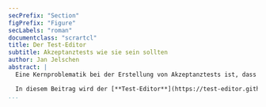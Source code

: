 ```yaml
---
secPrefix: "Section"
figPrefix: "Figure"
secLabels: "roman"
documentclass: "scrartcl"
title: Der Test-Editor
subtitle: Akzeptanztests wie sie sein sollten
author: Jan Jelschen
abstract: |
  Eine Kernproblematik bei der Erstellung von Akzeptanztests ist, dass zur Formulierung Fachwissen nötig ist, über das in der Regel nur die Anwender verfügen, die Automatisierung aber nur von Software-Entwicklern mit den nötigen Programmierkenntnisse durchgeführt werden kann. Die Qualitätssicherung wird dadurch fehleranfällig und bremst den Entwicklungsprozess insgesamt aus, weil ganz oder teilweise auf manuelles Testen gesetzt wird. Im schlimmsten Fall erfolgt die Abnahme ganz ohne Akzeptanztests.

  In diesem Beitrag wird der [**Test-Editor**](https://test-editor.github.io/) vorgestellt, der Fachanwender in die Lage versetzt, Akzeptanztests selbst zu automatisieren. Der Test-Editor präsentiert sich dem Benutzer als leicht zugängliche Web-Anwendung, in der eine der natürlichen Sprache nahe, und im Vokabular der Fachdomäne verankerten Testsprache dazu dient, für den Fachanwender verständliche und gleichzeitig automatisch ausführbare Tests zu beschreiben. Derzeit wird der Test-Editor bereits erfolgreich bei einem großen deutschen Versicherer und Finanzdienstleister eingesetzt, und wird als Open-Source-Projekt aktiv weiterentwickelt.
...
```

